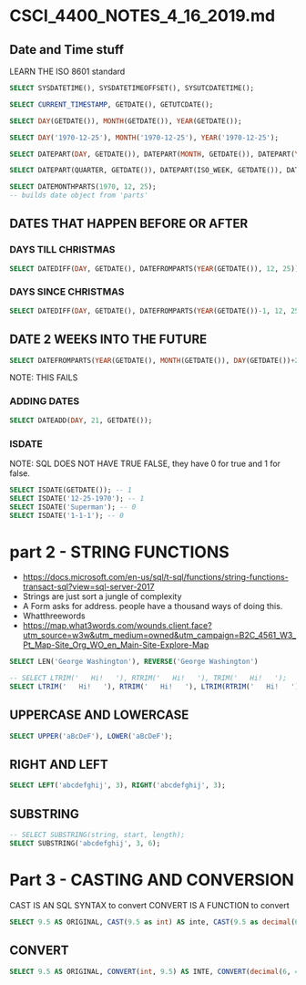 # CSCI_4400_NOTES_4_16_2019.md

## Date and Time stuff

LEARN THE ISO 8601 standard

```sql
SELECT SYSDATETIME(), SYSDATETIMEOFFSET(), SYSUTCDATETIME();
```

```sql
SELECT CURRENT_TIMESTAMP, GETDATE(), GETUTCDATE();
```

```sql
SELECT DAY(GETDATE()), MONTH(GETDATE()), YEAR(GETDATE());
```

```sql
SELECT DAY('1970-12-25'), MONTH('1970-12-25'), YEAR('1970-12-25');
```

```sql
SELECT DATEPART(DAY, GETDATE()), DATEPART(MONTH, GETDATE()), DATEPART(YEAR, GETDATE()),
```

```sql
SELECT DATEPART(QUARTER, GETDATE()), DATEPART(ISO_WEEK, GETDATE()), DATEPART(WEEK, GETDATE()), DATEPART(NANOSECOND, GETDATE())
```

```sql
SELECT DATEMONTHPARTS(1970, 12, 25);
-- builds date object from 'parts'
```

## DATES THAT HAPPEN BEFORE OR AFTER

### DAYS TILL CHRISTMAS

```sql
SELECT DATEDIFF(DAY, GETDATE(), DATEFROMPARTS(YEAR(GETDATE()), 12, 25));
```

### DAYS SINCE CHRISTMAS

```sql
SELECT DATEDIFF(DAY, GETDATE(), DATEFROMPARTS(YEAR(GETDATE())-1, 12, 25));
```

## DATE 2 WEEKS INTO THE FUTURE

```sql
SELECT DATEFROMPARTS(YEAR(GETDATE(), MONTH(GETDATE()), DAY(GETDATE())+21)
```

NOTE: THIS FAILS

### ADDING DATES

```sql
SELECT DATEADD(DAY, 21, GETDATE());
```

### ISDATE

NOTE: SQL DOES NOT HAVE TRUE FALSE, they have 0 for true and 1 for false.

```sql
SELECT ISDATE(GETDATE()); -- 1
SELECT ISDATE('12-25-1970'); -- 1
SELECT ISDATE('Superman'); -- 0
SELECT ISDATE('1-1-1'); -- 0
```

# part 2 - STRING FUNCTIONS

* https://docs.microsoft.com/en-us/sql/t-sql/functions/string-functions-transact-sql?view=sql-server-2017
* Strings are just sort a jungle of complexity
* A Form asks for address. people have a thousand ways of doing this.
* Whatthreewords
* https://map.what3words.com/wounds.client.face?utm_source=w3w&utm_medium=owned&utm_campaign=B2C_4561_W3_Pt_Map-Site_Org_WO_en_Main-Site-Explore-Map

```sql
SELECT LEN('George Washington'), REVERSE('George Washington')
```

```sql
-- SELECT LTRIM('   Hi!   '), RTRIM('   Hi!   '), TRIM('   Hi!   ');
SELECT LTRIM('   Hi!   '), RTRIM('   Hi!   '), LTRIM(RTRIM('   Hi!   '));
```

## UPPERCASE AND LOWERCASE

```sql
SELECT UPPER('aBcDeF'), LOWER('aBcDeF');
```

## RIGHT AND LEFT

```sql
SELECT LEFT('abcdefghij', 3), RIGHT('abcdefghij', 3);
```

## SUBSTRING

```sql
-- SELECT SUBSTRING(string, start, length);
SELECT SUBSTRING('abcdefghij', 3, 6);
```

# Part 3 - CASTING AND CONVERSION

CAST IS AN SQL SYNTAX to convert
CONVERT IS A FUNCTION to convert

```sql
SELECT 9.5 AS ORIGINAL, CAST(9.5 as int) AS inte, CAST(9.5 as decimal(6, 4)) AS deci;
```

## CONVERT

```sql
SELECT 9.5 AS ORIGINAL, CONVERT(int, 9.5) AS INTE, CONVERT(decimal(6, 4), 9.5) AS DECI;
```